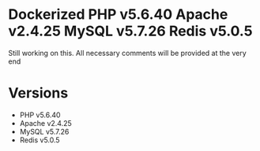 # Dockerized PHP v5.6.40 Apache v2.4.25 MySQL v5.7.26 Redis v5.0.5

Still working on this.
All necessary comments will be provided at the very end

# Versions
*	PHP v5.6.40
*	Apache v2.4.25
*	MySQL v5.7.26
*	Redis v5.0.5
